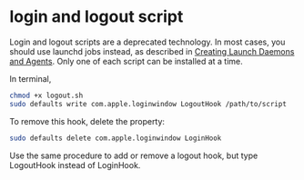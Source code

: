 # login and logout script
Login and logout scripts are a deprecated technology. In most cases, you should 
use launchd jobs instead, as described in [Creating Launch Daemons and 
Agents](https://developer.apple.com/library/archive/documentation/MacOSX/Conceptual/BPSystemStartup/Chapters/CreatingLaunchdJobs.html#//apple_ref/doc/uid/10000172i-SW7-BCIEDDBJ).
Only one of each script can be installed at a time.

In terminal,
```sh
chmod +x logout.sh
sudo defaults write com.apple.loginwindow LogoutHook /path/to/script
```

To remove this hook, delete the property:
```sh
sudo defaults delete com.apple.loginwindow LoginHook
```

Use the same procedure to add or remove a logout hook, but type LogoutHook 
instead of LoginHook.
